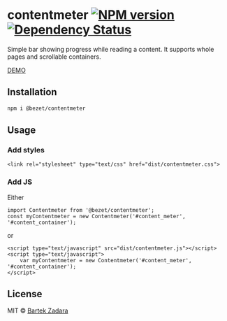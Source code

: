 # contentmeter [![NPM version][npm-image]][npm-url] [![Dependency Status][daviddm-image]][daviddm-url]
Simple bar showing progress while reading a content. It supports whole pages and scrollable containers.

[DEMO](https://bezet.github.io/contentmeter/)

## Installation

```bash
npm i @bezet/contentmeter
```


## Usage
### Add styles
`<link rel="stylesheet" type="text/css" href="dist/contentmeter.css">`

### Add JS
Either
```
import Contentmeter from '@bezet/contentmeter';
const myContentmeter = new Contentmeter('#content_meter', '#content_container');
```

or
```
<script type="text/javascript" src="dist/contentmeter.js"></script>
<script type="text/javascript">
    var myContentmeter = new Contentmeter('#content_meter', '#content_container');
</script>
```

## License

MIT © [Bartek Zadara](github.com/bezet)


[npm-image]: https://badge.fury.io/js/%40bezet%2Fcontentmeter.svg
[npm-url]: https://npmjs.org/package/@bezet/contentmeter
[daviddm-image]: https://david-dm.org/bezet/contentmeter.svg?theme=shields.io
[daviddm-url]: https://david-dm.org/bezet/contentmeter
